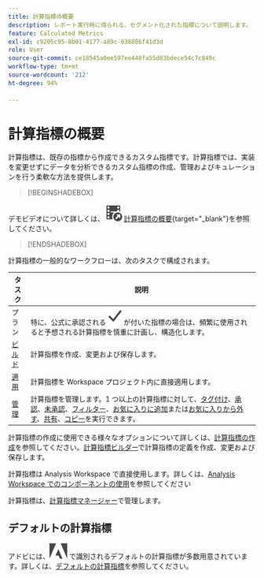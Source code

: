 ```yaml
---
title: 計算指標の概要
description: レポート実行時に得られる、セグメント化された指標について説明します。
feature: Calculated Metrics
exl-id: c9205c95-8b01-4177-a89c-038886f41d3d
role: User
source-git-commit: ce18545a0ee597ee448fa55d83bdece54c7c849c
workflow-type: tm+mt
source-wordcount: '212'
ht-degree: 94%

---
```


# 計算指標の概要

計算指標は、既存の指標から作成できるカスタム指標です。計算指標では、実装を変更せずにデータを分析できるカスタム指標の作成、管理およびキュレーションを行う柔軟な方法を提供します。



>[!BEGINSHADEBOX]

デモビデオについて詳しくは、![VideoCheckedOut](/help/assets/icons/VideoCheckedOut.svg) [計算指標の概要](https://video.tv.adobe.com/v/31787/?quality=12&learn=on){target="_blank"}を参照してください。

>[!ENDSHADEBOX]

計算指標の一般的なワークフローは、次のタスクで構成されます。

| タスク | 説明 |
| --- | --- |
| プラン | 特に、公式に承認される![チェックマーク](/help/assets/icons/Checkmark.svg)が付いた指標の場合は、頻繁に使用されると予想される計算指標を慎重に計画し、構造化します。 |
| [ビルド](/help/components/calc-metrics/cm-workflow/cm-build-metrics.md) | 計算指標を作成、変更および保存します。 |
| [適用](/help/components/use-components-in-workspace.md) | 計算指標を Workspace プロジェクト内に直接適用します。 |
| [管理](/help/components/calc-metrics/cm-workflow/cm-manager.md) | 計算指標を管理します。1 つ以上の計算指標に対して、[タグ付け](/help/components/calc-metrics/cm-workflow/cm-tagging.md)、[承認](/help/components/calc-metrics/cm-workflow/cm-approving.md)、[未承認](/help/components/calc-metrics/cm-workflow/cm-approving.md)、[フィルター](/help/components/calc-metrics/cm-workflow/cm-filter.md)、[お気に入りに追加](/help/components/calc-metrics/cm-workflow/cm-favorite.md)または[お気に入りから外す](/help/components/calc-metrics/cm-workflow/cm-favorite.md)、[共有](/help/components/calc-metrics/cm-workflow/cm-sharing.md)、[コピー](/help/components/calc-metrics/cm-workflow/cm-copy.md)を実行できます。 |

計算指標の作成に使用できる様々なオプションについて詳しくは、[計算指標の作成](/help/components/calc-metrics/cm-workflow/cm-workflow.md)を参照してください。[計算指標ビルダー](cm-workflow/cm-build-metrics.md)で計算指標の定義を作成、変更および保存します。

計算指標は Analysis Workspace で直接使用します。詳しくは、[Analysis Workspace でのコンポーネントの使用](/help/components/use-components-in-workspace.md)を参照してください

計算指標は、[計算指標マネージャー](cm-workflow/cm-manager.md)で管理します。

## デフォルトの計算指標

アドビには、![AdobeLogoSmall](/help/assets/icons/AdobeLogoSmall.svg) で識別されるデフォルトの計算指標が多数用意されています。詳しくは、[デフォルトの計算指標](/help/components/calc-metrics/default-calcmetrics.md)を参照してください。
